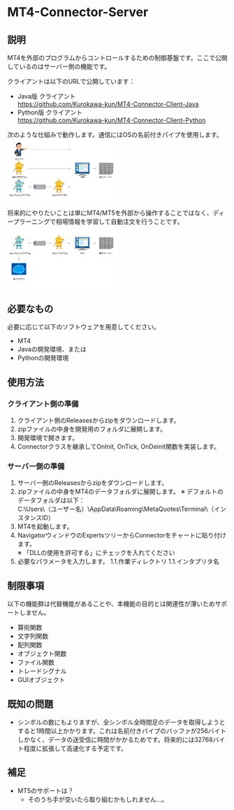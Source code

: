# MT4-Connector-Server
## 説明
MT4を外部のプログラムからコントロールするための制御基盤です。ここで公開しているのはサーバー側の機能です。

クライアントは以下のURLで公開しています：  
- Java版 クライアント  
https://github.com/Kurokawa-kun/MT4-Connector-Client-Java  
- Python版 クライアント  
https://github.com/Kurokawa-kun/MT4-Connector-Client-Python  
  
次のような仕組みで動作します。通信にはOSの名前付きパイプを使用します。  
<img src="materials/MT4-Connector-Image1.png" width="50%">

将来的にやりたいことは単にMT4/MT5を外部から操作することではなく、ディープラーニングで相場情報を学習して自動注文を行うことです。
<img src="materials/MT4-Connector-Image2.png" width="50%">

## 必要なもの
必要に応じて以下のソフトウェアを用意してください。
- MT4
- Javaの開発環境、または
- Pythonの開発環境

## 使用方法

### クライアント側の準備

1. クライアント側のReleasesからzipをダウンロードします。
1. zipファイルの中身を開発用のフォルダに展開します。
1. 開発環境で開きます。
1. Connectorクラスを継承してOnInit, OnTick, OnDeinit関数を実装します。

### サーバー側の準備
1. サーバー側のReleasesからzipをダウンロードします。
1. zipファイルの中身をMT4のデータフォルダに展開します。
    ※ デフォルトのデータフォルダは以下：  
    C:\Users\（ユーザー名）\AppData\Roaming\MetaQuotes\Terminal\（インスタンスID）
1. MT4を起動します。
1. NavigatorウィンドウのExpertsツリーからConnectorをチャートに貼り付けます。  
    ※ 「DLLの使用を許可する」にチェックを入れてください
1. 必要なパラメータを入力します。
    1.1.作業ディレクトリ
    1.1.インタプリタ名

## 制限事項
以下の機能群は代替機能があることや、本機能の目的とは関連性が薄いためサポートしません。
- 算術関数
- 文字列関数
- 配列関数
- オブジェクト関数
- ファイル関数
- トレードシグナル
- GUIオブジェクト

## 既知の問題
- シンボルの数にもよりますが、全シンボル全時間足のデータを取得しようとすると1時間以上かかります。これは名前付きパイプのバッファが256バイトしかなく、データの送受信に時間がかかるためです。将来的には32768バイト程度に拡張して高速化する予定です。

## 補足
- MT5のサポートは？
    - そのうち手が空いたら取り組むかもしれません…。
